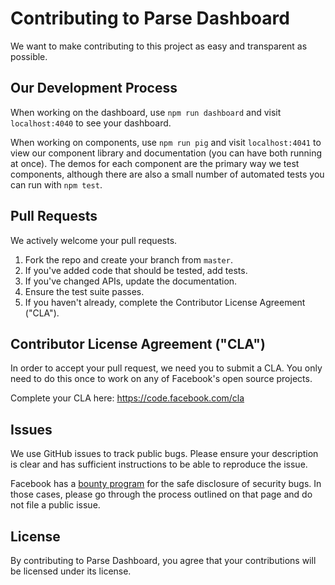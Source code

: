 # Contributing to Parse Dashboard
We want to make contributing to this project as easy and transparent as
possible.

## Our Development Process
When working on the dashboard, use `npm run dashboard` and visit `localhost:4040` to see your dashboard.

When working on components, use `npm run pig` and visit `localhost:4041` to view our component library and documentation (you can have both running at once). The demos for each component are the primary way we test components, although there are also a small number of automated tests you can run with `npm test`.

## Pull Requests
We actively welcome your pull requests.

1. Fork the repo and create your branch from `master`.
2. If you've added code that should be tested, add tests.
3. If you've changed APIs, update the documentation.
4. Ensure the test suite passes.
5. If you haven't already, complete the Contributor License Agreement ("CLA").

## Contributor License Agreement ("CLA")
In order to accept your pull request, we need you to submit a CLA. You only need
to do this once to work on any of Facebook's open source projects.

Complete your CLA here: <https://code.facebook.com/cla>

## Issues
We use GitHub issues to track public bugs. Please ensure your description is
clear and has sufficient instructions to be able to reproduce the issue.

Facebook has a [bounty program](https://www.facebook.com/whitehat/) for the safe
disclosure of security bugs. In those cases, please go through the process
outlined on that page and do not file a public issue.


## License
By contributing to Parse Dashboard, you agree that your contributions will be licensed
under its license.

